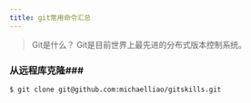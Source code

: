 ```yaml
---
title: git常用命令汇总
---
```


> Git是什么？
Git是目前世界上最先进的分布式版本控制系统。

### 从远程库克隆### 

    $ git clone git@github.com:michaelliao/gitskills.git
